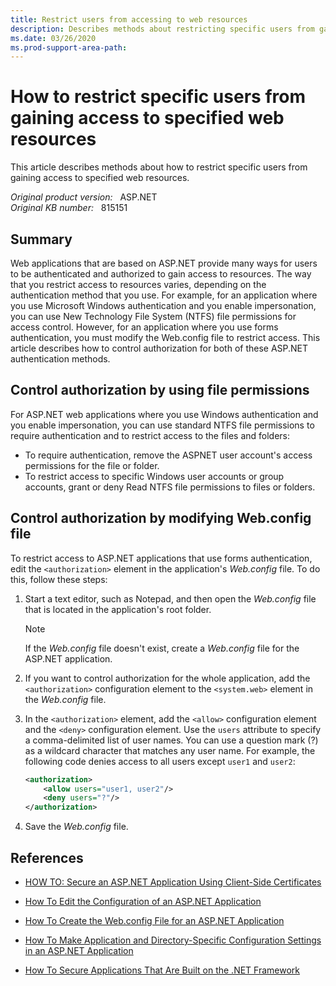 ```yaml
---
title: Restrict users from accessing to web resources
description: Describes methods about restricting specific users from gaining access to specified web resources.
ms.date: 03/26/2020
ms.prod-support-area-path:
---
```

# How to restrict specific users from gaining access to specified web resources

This article describes methods about how to restrict specific users from gaining access to specified web resources.

_Original product version:_ &nbsp; ASP.NET  
_Original KB number:_ &nbsp; 815151

## Summary

Web applications that are based on ASP.NET provide many ways for users to be authenticated and authorized to gain access to resources. The way that you restrict access to resources varies, depending on the authentication method that you use. For example, for an application where you use Microsoft Windows authentication and you enable impersonation, you can use New Technology File System (NTFS) file permissions for access control. However, for an application where you use forms authentication, you must modify the Web.config file to restrict access. This article describes how to control authorization for both of these ASP.NET authentication methods.

## Control authorization by using file permissions

For ASP.NET web applications where you use Windows authentication and you enable impersonation, you can use standard NTFS file permissions to require authentication and to restrict access to the files and folders:

- To require authentication, remove the ASPNET user account's access permissions for the file or folder.
- To restrict access to specific Windows user accounts or group accounts, grant or deny Read NTFS file permissions to files or folders.

## Control authorization by modifying Web.config file

To restrict access to ASP.NET applications that use forms authentication, edit the `<authorization>` element in the application's *Web.config* file. To do this, follow these steps:

1. Start a text editor, such as Notepad, and then open the *Web.config* file that is located in the application's root folder.

    > [!NOTE]
    > If the *Web.config* file doesn't exist, create a *Web.config* file for the ASP.NET application.

2. If you want to control authorization for the whole application, add the `<authorization>` configuration element to the `<system.web>` element in the *Web.config* file.
3. In the `<authorization>` element, add the `<allow>` configuration element and the `<deny>` configuration element. Use the `users` attribute to specify a comma-delimited list of user names. You can use a question mark (?) as a wildcard character that matches any user name. For example, the following code denies access to all users except `user1` and `user2`:

    ```xml
    <authorization>
        <allow users="user1, user2"/>
        <deny users="?"/>
    </authorization>
    ```

4. Save the *Web.config* file.

## References

- [HOW TO: Secure an ASP.NET Application Using Client-Side Certificates](https://support.microsoft.com/help/315588)

- [How To Edit the Configuration of an ASP.NET Application](https://support.microsoft.com/help/815178)

- [How To Create the Web.config File for an ASP.NET Application](https://support.microsoft.com/help/815179)

- [How To Make Application and Directory-Specific Configuration Settings in an ASP.NET Application](https://support.microsoft.com/help/815174)  

- [How To Secure Applications That Are Built on the .NET Framework](https://support.microsoft.com/help/818014)
